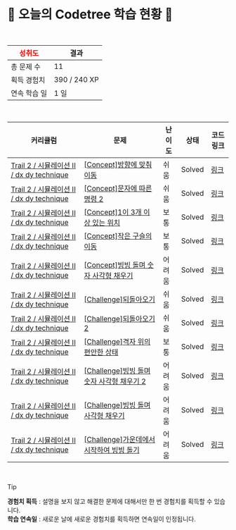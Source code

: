 # 🌲 오늘의 Codetree 학습 현황 🌲

<br />

| <span style="color:red;display:block;text-align:center;"> **성취도**</span> | 결과 |
|---|---|
| 총 문제 수 | 11 |
| 획득 경험치 | 390 / 240 XP |
| 연속 학습 일 | 1 일 |

<br />

|커리큘럼|문제|난이도|상태|코드 링크|
|---|---|---|---|---|
|[Trail 2 / 시뮬레이션 II / dx dy technique](https://www.codetree.ai/trail-info/novice-mid/)|[[Concept]방향에 맞춰 이동](https://www.codetree.ai/trails/complete/curated-cards/intro-move-in-direction/)|쉬움|Solved|[링크](https://github.com/YoonSeungHyun2/codetree-TILs/blob/main/250303/%EB%B0%A9%ED%96%A5%EC%97%90%20%EB%A7%9E%EC%B6%B0%20%EC%9D%B4%EB%8F%99/move-in-direction.py)|
|[Trail 2 / 시뮬레이션 II / dx dy technique](https://www.codetree.ai/trail-info/novice-mid/)|[[Concept]문자에 따른 명령 2](https://www.codetree.ai/trails/complete/curated-cards/intro-text-based-commands2/)|쉬움|Solved|[링크](https://github.com/YoonSeungHyun2/codetree-TILs/blob/main/250303/%EB%AC%B8%EC%9E%90%EC%97%90%20%EB%94%B0%EB%A5%B8%20%EB%AA%85%EB%A0%B9%202/text-based-commands2.py)|
|[Trail 2 / 시뮬레이션 II / dx dy technique](https://www.codetree.ai/trail-info/novice-mid/)|[[Concept]1이 3개 이상 있는 위치](https://www.codetree.ai/trails/complete/curated-cards/intro-place-more-than-3-ones/)|보통|Solved|[링크](https://github.com/YoonSeungHyun2/codetree-TILs/blob/main/250303/1%EC%9D%B4%203%EA%B0%9C%20%EC%9D%B4%EC%83%81%20%EC%9E%88%EB%8A%94%20%EC%9C%84%EC%B9%98/place-more-than-3-ones.py)|
|[Trail 2 / 시뮬레이션 II / dx dy technique](https://www.codetree.ai/trail-info/novice-mid/)|[[Concept]작은 구슬의 이동](https://www.codetree.ai/trails/complete/curated-cards/intro-small-marble-movement/)|보통|Solved|[링크](https://github.com/YoonSeungHyun2/codetree-TILs/blob/main/250303/%EC%9E%91%EC%9D%80%20%EA%B5%AC%EC%8A%AC%EC%9D%98%20%EC%9D%B4%EB%8F%99/small-marble-movement.py)|
|[Trail 2 / 시뮬레이션 II / dx dy technique](https://www.codetree.ai/trail-info/novice-mid/)|[[Concept]빙빙 돌며 숫자 사각형 채우기](https://www.codetree.ai/trails/complete/curated-cards/intro-snail-number-square/)|어려움|Solved|[링크](https://github.com/YoonSeungHyun2/codetree-TILs/blob/main/250303/%EB%B9%99%EB%B9%99%20%EB%8F%8C%EB%A9%B0%20%EC%88%AB%EC%9E%90%20%EC%82%AC%EA%B0%81%ED%98%95%20%EC%B1%84%EC%9A%B0%EA%B8%B0/snail-number-square.py)|
|[Trail 2 / 시뮬레이션 II / dx dy technique](https://www.codetree.ai/trail-info/novice-mid/)|[[Challenge]되돌아오기](https://www.codetree.ai/trails/complete/curated-cards/challenge-come-back/)|쉬움|Solved|[링크](https://github.com/YoonSeungHyun2/codetree-TILs/blob/main/250303/%EB%90%98%EB%8F%8C%EC%95%84%EC%98%A4%EA%B8%B0/come-back.py)|
|[Trail 2 / 시뮬레이션 II / dx dy technique](https://www.codetree.ai/trail-info/novice-mid/)|[[Challenge]되돌아오기 2](https://www.codetree.ai/trails/complete/curated-cards/challenge-come-back-2/)|쉬움|Solved|[링크](https://github.com/YoonSeungHyun2/codetree-TILs/blob/main/250303/%EB%90%98%EB%8F%8C%EC%95%84%EC%98%A4%EA%B8%B0%202/come-back-2.py)|
|[Trail 2 / 시뮬레이션 II / dx dy technique](https://www.codetree.ai/trail-info/novice-mid/)|[[Challenge]격자 위의 편안한 상태](https://www.codetree.ai/trails/complete/curated-cards/challenge-comfortable-state-on-the-grid/)|보통|Solved|[링크](https://github.com/YoonSeungHyun2/codetree-TILs/blob/main/250303/%EA%B2%A9%EC%9E%90%20%EC%9C%84%EC%9D%98%20%ED%8E%B8%EC%95%88%ED%95%9C%20%EC%83%81%ED%83%9C/comfortable-state-on-the-grid.py)|
|[Trail 2 / 시뮬레이션 II / dx dy technique](https://www.codetree.ai/trail-info/novice-mid/)|[[Challenge]빙빙 돌며 숫자 사각형 채우기 2](https://www.codetree.ai/trails/complete/curated-cards/challenge-snail-number-square-2/)|어려움|Solved|[링크](https://github.com/YoonSeungHyun2/codetree-TILs/blob/main/250303/%EB%B9%99%EB%B9%99%20%EB%8F%8C%EB%A9%B0%20%EC%88%AB%EC%9E%90%20%EC%82%AC%EA%B0%81%ED%98%95%20%EC%B1%84%EC%9A%B0%EA%B8%B0%202/snail-number-square-2.py)|
|[Trail 2 / 시뮬레이션 II / dx dy technique](https://www.codetree.ai/trail-info/novice-mid/)|[[Challenge]빙빙 돌며 사각형 채우기](https://www.codetree.ai/trails/complete/curated-cards/challenge-snail-alphabet-square/)|어려움|Solved|[링크](https://github.com/YoonSeungHyun2/codetree-TILs/blob/main/250303/%EB%B9%99%EB%B9%99%20%EB%8F%8C%EB%A9%B0%20%EC%82%AC%EA%B0%81%ED%98%95%20%EC%B1%84%EC%9A%B0%EA%B8%B0/snail-alphabet-square.py)|
|[Trail 2 / 시뮬레이션 II / dx dy technique](https://www.codetree.ai/trail-info/novice-mid/)|[[Challenge]가운데에서 시작하여 빙빙 돌기](https://www.codetree.ai/trails/complete/curated-cards/challenge-snail-start-from-center/)|어려움|Solved|[링크](https://github.com/YoonSeungHyun2/codetree-TILs/blob/main/250303/%EA%B0%80%EC%9A%B4%EB%8D%B0%EC%97%90%EC%84%9C%20%EC%8B%9C%EC%9E%91%ED%95%98%EC%97%AC%20%EB%B9%99%EB%B9%99%20%EB%8F%8C%EA%B8%B0/snail-start-from-center.py)|


<br />

> [!TIP]
> **경험치 획득** : 설명을 보지 않고 해결한 문제에 대해서만 한 번 경험치를 획득할 수 있습니다.  
> **학습 연속일** : 새로운 날에 새로운 경험치를 획득하면 연속일이 인정됩니다.

